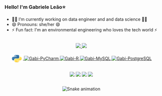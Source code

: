 ### Hello! I'm Gabriele Leão⭐


- 👩‍💻 I’m currently working on data engineer and and data science 👩‍💻
- 😄 Pronouns: she/her 😄
- ⚡ Fun fact: I'm an environmental engineering who loves the tech world ⚡
##

<div align="center">
  <a href="https://github.com/liongabi">
  <img height="180em" src="https://github-readme-stats.vercel.app/api?username=liongabi&show_icons=true&theme=dracula&include_all_commits=true&count_private=true"/>
  <img height="180em" src="https://github-readme-stats.vercel.app/api/top-langs/?username=liongabi&layout=compact&langs_count=7&theme=dracula"/>
</div>
  
<div align="center" style="display: inline_block"><br>
  <img align="center" alt="Gabi-Python" height="30" width="40" src="https://raw.githubusercontent.com/devicons/devicon/master/icons/python/python-original.svg">
  <img align="center" alt="Gabi-PyCharm" height="30" width="40" src="https://cdn.jsdelivr.net/gh/devicons/devicon/icons/pycharm/pycharm-plain.svg">
  <img align="center" alt="Gabi-R" height="30" width="40" src="https://cdn.jsdelivr.net/gh/devicons/devicon/icons/rstudio/rstudio-original.svg">   
  <img align="center" alt="Gabi-MySQL" height="30" width="40" src="https://cdn.jsdelivr.net/gh/devicons/devicon/icons/mysql/mysql-original.svg">
  <img align="center" alt="Gabi-PostgreSQL" height="30" width="40" src="https://cdn.jsdelivr.net/gh/devicons/devicon/icons/postgresql/postgresql-plain.svg">

</div>

##
  
<div align="center">
  <a href="https://www.linkedin.com/in/gabriele-cyganski/" target="_blank"><img src="https://img.shields.io/badge/-LinkedIn-%230077B5?style=for-the-badge&logo=linkedin&logoColor=white" target="_blank"></a> 
  <a href="https://www.instagram.com/gabileaoc_/" target="_blank"><img src="https://img.shields.io/badge/-Instagram-%23E4405F?style=for-the-badge&logo=instagram&logoColor=white" target="_blank"></a>
  <a href = "mailto:gabriele.leao.c@gmail.com"><img src="https://img.shields.io/badge/-Gmail-%23333?style=for-the-badge&logo=gmail&logoColor=white" target="_blank"></a>
  <a href = "https://medium.com/@gabriele.leao.c"><img src="https://img.shields.io/badge/Medium-12100E?style=for-the-badge&logo=medium&logoColor=white" target="_blank"></a>

  ##
  
  ![Snake animation](https://github.com/liongabi/liongabi/blob/output/github-contribution-grid-snake.svg)

 
 
</div>
